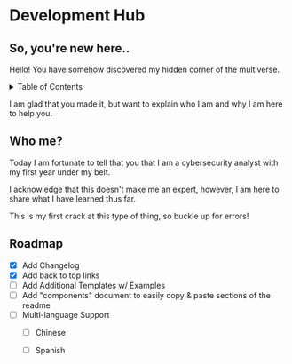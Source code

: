 # Development Hub
## So, you're new here..
Hello! You have somehow discovered my hidden corner of the multiverse. 


<!-- TABLE OF CONTENTS -->
<details>
  <summary>Table of Contents</summary>
  <ol>
    <li>
      <a href="#who-me">Who Me?</a>
      <ul>
        <li><a href="#built-with">Built With</a></li>
      </ul>
    </li>
    <li>
      <a href="#roadmap">Road Map</a>
      <ul>
        <li><a href="#prerequisites">Prerequisites</a></li>
        <li><a href="#installation">Installation</a></li>
      </ul>
    </li>
    <li><a href="#usage">Usage</a></li>
    <li><a href="#roadmap">Roadmap</a></li>
    <li><a href="#contributing">Contributing</a></li>
    <li><a href="#license">License</a></li>
    <li><a href="#contact">Contact</a></li>
    <li><a href="#acknowledgments">Acknowledgments</a></li>
  </ol>
</details>



I am glad that you made it, but want to explain who I am and why I am here to help you. 

## Who me? 

Today I am fortunate to tell that you that I am a cybersecurity analyst with my first year under my belt. 

I acknowledge that this doesn't make me an expert, however, I am here to share what I have learned thus far. 

This is my first crack at this type of thing, so buckle up for errors!



<!-- ROADMAP -->
## Roadmap

- [x] Add Changelog
- [x] Add back to top links
- [ ] Add Additional Templates w/ Examples
- [ ] Add "components" document to easily copy & paste sections of the readme
- [ ] Multi-language Support
    - [ ] Chinese
    - [ ] Spanish

